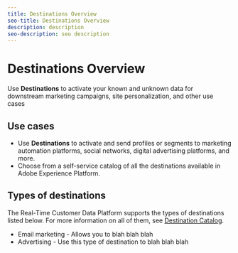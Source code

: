 ```yaml
---
title: Destinations Overview
seo-title: Destinations Overview
description: description
seo-description: seo description
---
```


# Destinations Overview

Use **Destinations** to activate your known and unknown data for downstream marketing campaigns, site personalization, and other use cases

## Use cases

* Use **Destinations** to activate and send profiles or segments to marketing automation platforms, social networks, digital advertising platforms, and more.
* Choose from a self-service catalog of all the destinations available in Adobe Experience Platform.

## Types of destinations

The Real-Time Customer Data Platform supports the types of destinations listed below. For more information on all of them, see [Destination Catalog](/help/rtcdp/destinations/destinations-catalog.md). 

* Email marketing - Allows you to blah blah blah
* Advertising - Use this type of destination to blah blah blah

